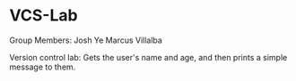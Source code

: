 # VCS-Lab 
Group Members:
  Josh Ye
  Marcus Villalba
  
Version control lab:
  Gets the user's name and age, and then prints a simple message to them.
